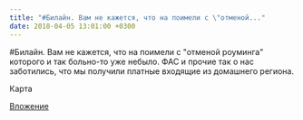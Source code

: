 ```yaml
---
title: "#Билайн. Вам не кажется, что на поимели с \"отменой..."
date: 2018-04-05 13:01:00 +0300
---
```


#Билайн. Вам не кажется, что на поимели с "отменой роуминга" которого и так больно-то уже небыло. ФАС и прочие так о нас заботились, что мы получили платные входящие из домашнего региона.

Карта

[Вложение](/assets/vk_photos/3/JBqU0ynT2zc.jpg)
